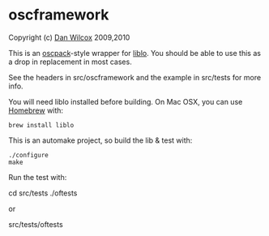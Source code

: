 oscframework
============

Copyright (c) [Dan Wilcox]("http://danomatika.com") 2009,2010

This is an [oscpack](http://www.rossbencina.com/code/oscpack)-style wrapper for [liblo](http://liblo.sourceforge.net/). You should be able to use this as a drop in replacement in most cases.

See the headers in src/oscframework and the example in src/tests for more info.

You will need liblo installed before building. On Mac OSX, you can use [Homebrew](http://brew.sh) with:

    brew install liblo

This is an automake project, so build the lib & test with:

    ./configure
	make

Run the test with:

   cd src/tests
   ./oftests

or

   src/tests/oftests

